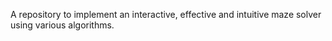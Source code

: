 A repository to implement an interactive, effective and intuitive maze solver using various algorithms.

